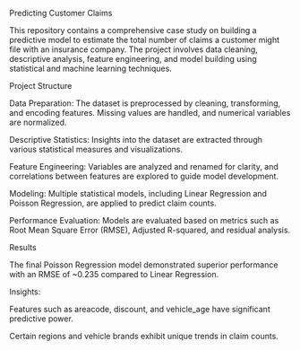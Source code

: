 Predicting Customer Claims

This repository contains a comprehensive case study on building a predictive model to estimate the total number of claims a customer might file with an insurance company. The project involves data cleaning, descriptive analysis, feature engineering, and model building using statistical and machine learning techniques.

Project Structure

Data Preparation: The dataset is preprocessed by cleaning, transforming, and encoding features. Missing values are handled, and numerical variables are normalized.

Descriptive Statistics: Insights into the dataset are extracted through various statistical measures and visualizations.

Feature Engineering: Variables are analyzed and renamed for clarity, and correlations between features are explored to guide model development.

Modeling: Multiple statistical models, including Linear Regression and Poisson Regression, are applied to predict claim counts.

Performance Evaluation: Models are evaluated based on metrics such as Root Mean Square Error (RMSE), Adjusted R-squared, and residual analysis. 

Results

The final Poisson Regression model demonstrated superior performance with an RMSE of ~0.235 compared to Linear Regression.

Insights:

Features such as areacode, discount, and vehicle_age have significant predictive power.

Certain regions and vehicle brands exhibit unique trends in claim counts.
